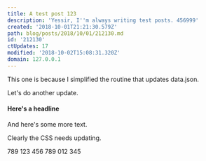 ```yaml
---
title: A test post 123
description: 'Yessir, I''m always writing test posts. 456999'
created: '2018-10-01T21:21:30.579Z'
path: blog/posts/2018/10/01/212130.md
id: '212130'
ctUpdates: 17
modified: '2018-10-02T15:08:31.320Z'
domain: 127.0.0.1
---
```

This one is because I simplified the routine that updates data.json.

Let's do another update.

#### Here's a headline

And here's some more text.

Clearly the CSS needs updating.

789 123 456 789 012 345